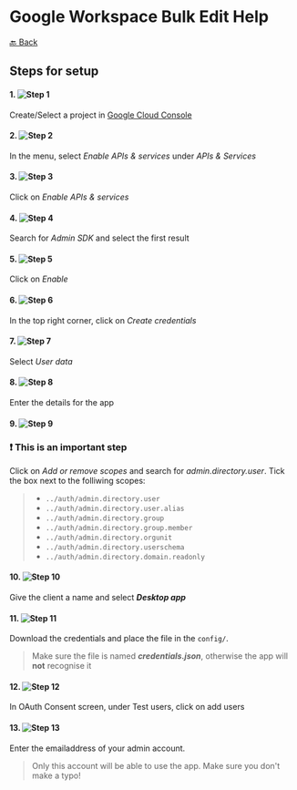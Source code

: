 # Google Workspace Bulk Edit Help

[🔙 Back](README.md)

## Steps for setup
#### 1. ![Step 1](public/images/setup/step1.png?raw=true)
Create/Select a project in [Google Cloud Console](//console.cloud.google.com)

#### 2. ![Step 2](public/images/setup/step2.png?raw=true)
In the menu, select *Enable APIs & services* under *APIs & Services*

#### 3. ![Step 3](public/images/setup/step3.png?raw=true)
Click on *Enable APIs & services*

#### 4. ![Step 4](public/images/setup/step4.png?raw=true)
Search for *Admin SDK* and select the first result

#### 5. ![Step 5](public/images/setup/step5.png?raw=true)
Click on *Enable*

#### 6. ![Step 6](public/images/setup/step6.png?raw=true)
In the top right corner, click on *Create credentials*

#### 7. ![Step 7](public/images/setup/step7.png?raw=true)
Select *User data*

#### 8. ![Step 8](public/images/setup/step8.png?raw=true)
Enter the details for the app

#### 9. ![Step 9](public/images/setup/step9.png?raw=true)
### ❗ This is an important step
Click on *Add or remove scopes* and search for *admin.directory.user*. Tick the box next to the folliwing scopes:

> - `../auth/admin.directory.user`
> - `../auth/admin.directory.user.alias`
> - `../auth/admin.directory.group`
> - `../auth/admin.directory.group.member`
> - `../auth/admin.directory.orgunit`
> - `../auth/admin.directory.userschema`
> - `../auth/admin.directory.domain.readonly`


#### 10. ![Step 10](public/images/setup/step10.png?raw=true)
Give the client a name and select ***Desktop app***

#### 11. ![Step 11](public/images/setup/step11.png?raw=true)
Download the credentials and place the file in the `config/`.
> Make sure the file is named ***credentials.json***, otherwise the app will **not** recognise it 

#### 12. ![Step 12](public/images/setup/step12.png?raw=true)
In OAuth Consent screen, under Test users, click on add users

#### 13. ![Step 13](public/images/setup/step13.png?raw=true)
Enter the emailaddress of your admin account.
> Only this account will be able to use the app. Make sure you don't make a typo!